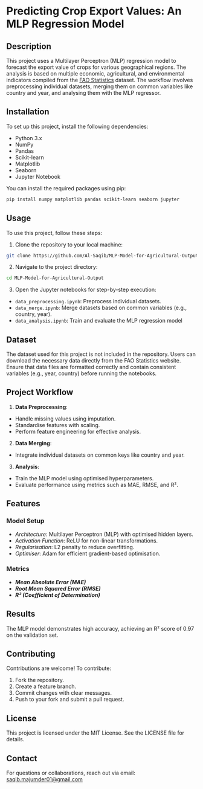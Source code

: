 # Predicting Crop Export Values: An MLP Regression Model

## Description

This project uses a Multilayer Perceptron (MLP) regression model to forecast the export value of crops for various geographical regions. The analysis is based on multiple economic, agricultural, and environmental indicators compiled from the [FAO Statistics](https://www.fao.org/faostat/en/#home) dataset. The workflow involves preprocessing individual datasets, merging them on common variables like country and year, and analysing them with the MLP regressor.

## Installation

To set up this project, install the following dependencies:

- Python 3.x
- NumPy
- Pandas
- Scikit-learn
- Matplotlib
- Seaborn
- Jupyter Notebook

You can install the required packages using pip:

```bash
pip install numpy matplotlib pandas scikit-learn seaborn jupyter
```

## Usage

To use this project, follow these steps:

1. Clone the repository to your local machine:

```bash
git clone https://github.com/Al-Saqib/MLP-Model-for-Agricultural-Output.git
```

2. Navigate to the project directory:

```bash
cd MLP-Model-for-Agricultural-Output
```

3. Open the Jupyter notebooks for step-by-step execution:
- `data_preprocessing.ipynb`: Preprocess individual datasets.
- `data_merge.ipynb`: Merge datasets based on common variables (e.g., country, year).
- `data_analysis.ipynb`: Train and evaluate the MLP regression model
  
## Dataset
The dataset used for this project is not included in the repository. Users can download the necessary data directly from the FAO Statistics website. Ensure that data files are formatted correctly and contain consistent variables (e.g., year, country) before running the notebooks.

## Project Workflow
1. **Data Preprocessing**:
- Handle missing values using imputation.
- Standardise features with scaling.
- Perform feature engineering for effective analysis.

2. **Data Merging**:
- Integrate individual datasets on common keys like country and year.

3. **Analysis**:
- Train the MLP model using optimised hyperparameters.
- Evaluate performance using metrics such as MAE, RMSE, and R².

## Features
### Model Setup
- *Architecture*: Multilayer Perceptron (MLP) with optimised hidden layers.
- *Activation Function*: ReLU for non-linear transformations.
- *Regularisation*: L2 penalty to reduce overfitting.
- *Optimiser*: Adam for efficient gradient-based optimisation.

### Metrics
- ***Mean Absolute Error (MAE)***
- ***Root Mean Squared Error (RMSE)***
- ***R² (Coefficient of Determination)***

## Results
The MLP model demonstrates high accuracy, achieving an R² score of 0.97 on the validation set.

## Contributing
Contributions are welcome! To contribute:

1. Fork the repository.
2. Create a feature branch.
3. Commit changes with clear messages.
4. Push to your fork and submit a pull request.


## License
This project is licensed under the MIT License. See the LICENSE file for details.

## Contact
For questions or collaborations, reach out via email: saqib.majumder01@gmail.com
